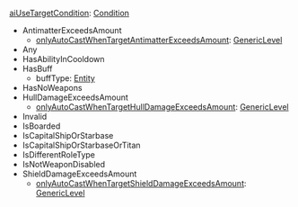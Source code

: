 
[aiUseTargetCondition](RebellionaiUseTargetCondition.md): [Condition](Condition.md)
  * AntimatterExceedsAmount
    * [onlyAutoCastWhenTargetAntimatterExceedsAmount](RebellionGenericLevel.md): [GenericLevel](GenericLevel.md)
  * Any
  * HasAbilityInCooldown
  * HasBuff
    * buffType: [Entity](Entity.md)
  * HasNoWeapons
  * HullDamageExceedsAmount
    * [onlyAutoCastWhenTargetHullDamageExceedsAmount](RebellionGenericLevel.md): [GenericLevel](GenericLevel.md)
  * Invalid
  * IsBoarded
  * IsCapitalShipOrStarbase
  * IsCapitalShipOrStarbaseOrTitan
  * IsDifferentRoleType
  * IsNotWeaponDisabled
  * ShieldDamageExceedsAmount
    * [onlyAutoCastWhenTargetShieldDamageExceedsAmount](RebellionGenericLevel.md): [GenericLevel](GenericLevel.md)